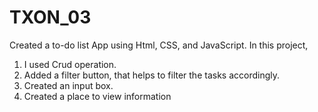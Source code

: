 # TXON_03
Created a to-do list App using Html,  CSS, and JavaScript. In this project, 
1. I used Crud operation. 
2. Added a filter button, that helps to filter the tasks accordingly. 
3. Created an input box.
4. Created a place to view information
